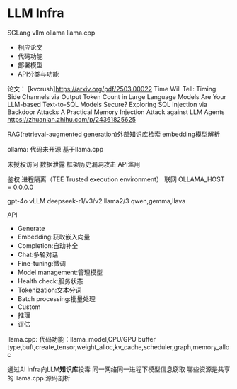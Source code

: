# LLM Infra
SGLang vllm 
ollama llama.cpp
- 相应论文
- 代码功能
- 部署模型
- API分类与功能
  
论文：
[kvcrush]https://arxiv.org/pdf/2503.00022
Time Will Tell: Timing Side Channels via Output Token Count in Large Language Models
Are Your LLM-based Text-to-SQL Models Secure? Exploring SQL Injection via Backdoor Attacks
A Practical Memory Injection Attack against LLM Agents
https://zhuanlan.zhihu.com/p/24361825625


RAG(retrieval-augmented generation)外部知识库检索
embedding模型解析

ollama:
代码未开源 基于llama.cpp

未授权访问
数据泄露
框架历史漏洞攻击
API滥用

鉴权 
进程隔离（TEE Trusted execution environment）
联网 OLLAMA_HOST = 0.0.0.0

gpt-4o vLLM
deepseek-r1/v3/v2
llama2/3
qwen,gemma,llava

API

- Generate
- Embedding:获取嵌入向量
- Completion:自动补全
- Chat:多轮对话
- Fine-tuning:微调
- Model management:管理模型
- Health check:服务状态
- Tokenization:文本分词
- Batch processing:批量处理
- Custom
- 推理
- 评估

llama.cpp:
代码功能：llama_model,CPU/GPU buffer type,buft,create_tensor,weight_alloc,kv_cache,scheduler,graph,memory_alloc

通过AI infra向LLM**知识库**投毒
同一网络同一进程下模型信息窃取 哪些资源是共享的
llama.cpp.源码剖析